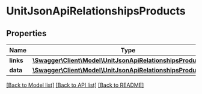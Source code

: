 # UnitJsonApiRelationshipsProducts

## Properties
Name | Type | Description | Notes
------------ | ------------- | ------------- | -------------
**links** | [**\Swagger\Client\Model\UnitJsonApiRelationshipsProductsLinks**](UnitJsonApiRelationshipsProductsLinks.md) |  | [optional] 
**data** | [**\Swagger\Client\Model\UnitJsonApiRelationshipsProductsData[]**](UnitJsonApiRelationshipsProductsData.md) |  | [optional] 

[[Back to Model list]](../../README.md#documentation-for-models) [[Back to API list]](../../README.md#documentation-for-api-endpoints) [[Back to README]](../../README.md)

